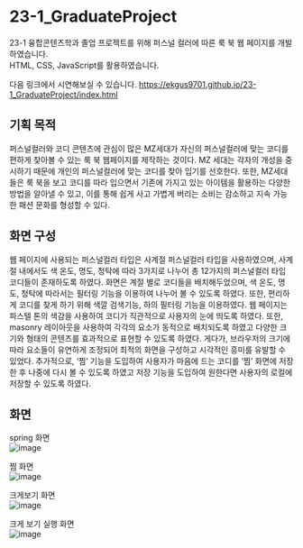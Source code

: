 # 23-1_GraduateProject
23-1 융합콘텐츠학과 졸업 프로젝트를 위해 퍼스널  컬러에 따른 룩 북 웹 페이지를 개발하였습니다.<br>
HTML, CSS, JavaScript를 활용하였습니다.

다음 링크에서 시연해보실 수 있습니다.
https://ekgus9701.github.io/23-1_GraduateProject/index.html

## 기획 목적 
퍼스널컬러와 코디 콘텐츠에 관심이 많은 MZ세대가 자신의 퍼스널컬러에 맞는 코디를 편하게 찾아볼 수 있는 룩 북 웹페이지를 제작하는 것이다. MZ 세대는 각자의 개성을 중시하기 때문에 개인의 퍼스널컬러에 맞는 코디를 찾아 입기를 선호한다. 또한, MZ세대들은 룩 북을 보고 코디를 따라 입으면서 기존에 가지고 있는 아이템을 활용하는 다양한 방법을 알아낼 수 있고, 이를 통해 쉽게 사고 가볍게 버리는 소비는 감소하고 지속 가능한 패션 문화를 형성할 수 있다. 

## 화면 구성
웹 페이지에 사용되는 퍼스널컬러 타입은 사계절 퍼스널컬러 타입을 사용하였으며, 사계절 내에서도 색 온도, 명도, 청탁에 따라 3가지로 나누어 총 12가지의 퍼스널컬러 타입 코디들이 존재하도록 하였다. 화면은 계절 별로 코디들을 배치해두었으며, 색 온도, 명도, 청탁에 따라서는 필터링 기능을 이용하여 나누어 볼 수 있도록 하였다. 또한, 편리하게 코디를 찾게 하기 위해 색깔 검색기능, 하의 필터링 기능을 이용하였다. 웹 페이지는 파스텔 톤의 색감을 사용하여 코디가 직관적으로 사용자의 눈에 띄도록 하였다. 또한, masonry 레이아웃을 사용하여 각각의 요소가 동적으로 배치되도록 하였고 다양한 크기와 형태의 콘텐츠를 효과적으로 표현할 수 있도록 하였다. 게다가, 브라우저의 크기에 따라 요소들이 유연하게 조정되어 최적의 화면을 구성하고 시각적인 흥미를 유발할 수 있었다. 추가적으로, ‘찜’ 기능을 도입하여 사용자가 마음에 드는 코디를 ‘찜’ 화면에 저장한 후 나중에 다시 볼 수 있도록 하였고 저장 기능을 도입하여 원한다면 사용자의 로컬에 저장할 수 있도록 하였다.

## 화면
spring 화면<br>
![image](https://github.com/ekgus9701/23-1_GraduateProject/assets/52192706/832374f0-ad6c-4e6f-a815-7ce2e1666028)


찜 화면<br>
![image](https://github.com/ekgus9701/23-1_GraduateProject/assets/52192706/7c7fddb1-e1aa-4760-85a9-2cd8bcc9b732)

크게보기 화면 <br>
![image](https://github.com/ekgus9701/23-1_GraduateProject/assets/52192706/99eedcdc-45fd-45fc-bd3b-c39970d25a3f)

크게 보기 실행 화면<br>
![image](https://github.com/ekgus9701/23-1_GraduateProject/assets/52192706/b6438013-0140-4dbd-afd1-15ca66b6e9ba)



